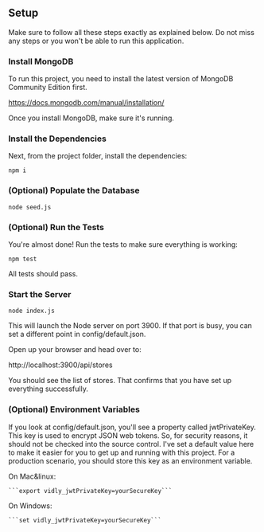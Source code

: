 ## **Setup**  
  
Make sure to follow all these steps exactly as explained below. Do not miss any steps or you won't be able to run this application.  
  
### Install MongoDB  
  
  To run this project, you need to install the latest version of MongoDB Community Edition first.
  
    
  https://docs.mongodb.com/manual/installation/
  
    
  Once you install MongoDB, make sure it's running.  

### Install the Dependencies    
  
  Next, from the project folder, install the dependencies:  

  ```npm i```  
  
### (Optional) Populate the Database  
    
  ```node seed.js```
    
### (Optional) Run the Tests  
  
  You're almost done! Run the tests to make sure everything is working:  

  ```npm test```  
    
  All tests should pass.  

### Start the Server  
    
  ```node index.js```  
    
  This will launch the Node server on port 3900. If that port is busy, you can set a different point in     config/default.json.  

  Open up your browser and head over to:  

  http://localhost:3900/api/stores  

  You should see the list of stores. That confirms that you have set up everything successfully.  

### (Optional) Environment Variables  

If you look at config/default.json, you'll see a property called jwtPrivateKey. This key is used to encrypt JSON web tokens. So, for security reasons, it should not be checked into the source control. I've set a default value here to make it easier for you to get up and running with this project. For a production scenario, you should store this key as an environment variable.  

On Mac&linux:  

    ```export vidly_jwtPrivateKey=yourSecureKey```  

On Windows:  

    ```set vidly_jwtPrivateKey=yourSecureKey```  

